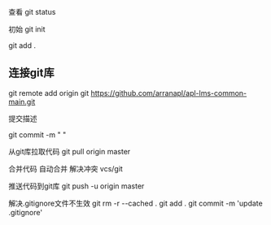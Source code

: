 查看
git status

初始
  git init

  git add .

## 连接git库
   git remote add origin git https://github.com/arranapl/apl-lms-common-main.git



提交描述

  git commit -m " "


从git库拉取代码
  git pull     origin master


合并代码
   自动合并
   解决冲突  vcs/git


推送代码到git库
  git push -u origin master




解决.gitignore文件不生效
git rm -r --cached .
git add .
git commit -m 'update .gitignore'



